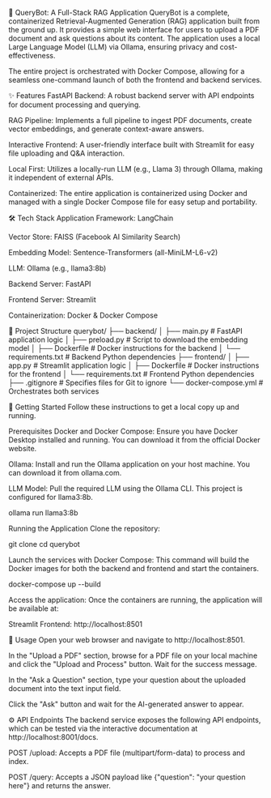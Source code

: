 📄 QueryBot: A Full-Stack RAG Application
QueryBot is a complete, containerized Retrieval-Augmented Generation (RAG) application built from the ground up. It provides a simple web interface for users to upload a PDF document and ask questions about its content. The application uses a local Large Language Model (LLM) via Ollama, ensuring privacy and cost-effectiveness.

The entire project is orchestrated with Docker Compose, allowing for a seamless one-command launch of both the frontend and backend services.

✨ Features
FastAPI Backend: A robust backend server with API endpoints for document processing and querying.

RAG Pipeline: Implements a full pipeline to ingest PDF documents, create vector embeddings, and generate context-aware answers.

Interactive Frontend: A user-friendly interface built with Streamlit for easy file uploading and Q&A interaction.

Local First: Utilizes a locally-run LLM (e.g., Llama 3) through Ollama, making it independent of external APIs.

Containerized: The entire application is containerized using Docker and managed with a single Docker Compose file for easy setup and portability.

🛠️ Tech Stack
Application Framework: LangChain

Vector Store: FAISS (Facebook AI Similarity Search)

Embedding Model: Sentence-Transformers (all-MiniLM-L6-v2)

LLM: Ollama (e.g., llama3:8b)

Backend Server: FastAPI

Frontend Server: Streamlit

Containerization: Docker & Docker Compose

📂 Project Structure
querybot/
├── backend/
│   ├── main.py               # FastAPI application logic
│   ├── preload.py            # Script to download the embedding model
│   ├── Dockerfile            # Docker instructions for the backend
│   └── requirements.txt      # Backend Python dependencies
├── frontend/
│   ├── app.py                # Streamlit application logic
│   ├── Dockerfile            # Docker instructions for the frontend
│   └── requirements.txt      # Frontend Python dependencies
├── .gitignore                # Specifies files for Git to ignore
└── docker-compose.yml        # Orchestrates both services

🚀 Getting Started
Follow these instructions to get a local copy up and running.

Prerequisites
Docker and Docker Compose: Ensure you have Docker Desktop installed and running. You can download it from the official Docker website.

Ollama: Install and run the Ollama application on your host machine. You can download it from ollama.com.

LLM Model: Pull the required LLM using the Ollama CLI. This project is configured for llama3:8b.

ollama run llama3:8b

Running the Application
Clone the repository:

git clone <your-repository-url>
cd querybot

Launch the services with Docker Compose:
This command will build the Docker images for both the backend and frontend and start the containers.

docker-compose up --build

Access the application:
Once the containers are running, the application will be available at:

Streamlit Frontend: http://localhost:8501

📝 Usage
Open your web browser and navigate to http://localhost:8501.

In the "Upload a PDF" section, browse for a PDF file on your local machine and click the "Upload and Process" button. Wait for the success message.

In the "Ask a Question" section, type your question about the uploaded document into the text input field.

Click the "Ask" button and wait for the AI-generated answer to appear.

⚙️ API Endpoints
The backend service exposes the following API endpoints, which can be tested via the interactive documentation at http://localhost:8001/docs.

POST /upload: Accepts a PDF file (multipart/form-data) to process and index.

POST /query: Accepts a JSON payload like {"question": "your question here"} and returns the answer.